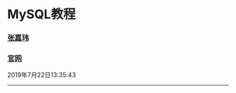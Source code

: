 # MySQL教程

### [张嘉玮](<https://github.com/zhangjw-THU/MySQL-Tutorial>)

### [官网](<https://www.runoob.com/mysql>)

2019年7月22日13:35:43

***


